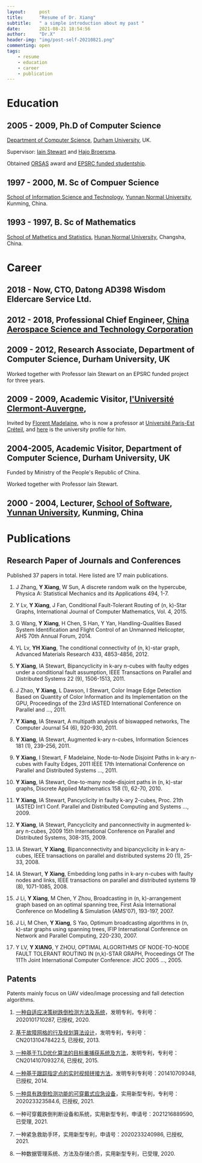 ```yaml
---
layout:     post
title:      "Resume of Dr. Xiang"
subtitle:   " a simple introduction about my past "
date:       2021-08-21 18:54:56
author:     "Dr.X"
header-img: "img/post-self-20210821.png"
commenting: open
tags:
    - resume
    - education
    - career
    - publication
---
```


<h1> Education </h1>

## 2005 - 2009, Ph.D of Computer Science
[Department of Computer Science](https://www.durham.ac.uk/departments/academic/computer-science/), [Durham University](https://www.durham.ac.uk/), UK.

Supervisor: [Iain Stewart](https://iastewart.webspace.durham.ac.uk/) and [Hajo Broersma](https://wwwhome.ewi.utwente.nl/~broersmahj/).

Obtained [ORSAS](https://www.european-funding-guide.eu/scholarship/12907-overseas-research-studentships) award and [EPSRC funded studentship](https://epsrc.ukri.org/skills/students/).


## 1997 - 2000, M. Sc of Compuer Science
[School of Information Science and Technology](https://cic.ynnu.edu.cn/), [Yunnan Normal University](https://www.ynnu.edu.cn/index.htm), Kunming, China.

## 1993 - 1997, B. Sc of Mathematics
[School of Mathetics and Statistics](https://mc.hunnu.edu.cn/index.htm), [Hunan Normal University](https://www.hunnu.edu.cn/), Changsha, China.

# Career

## 2018 - Now, CTO, Datong AD398 Wisdom Eldercare Service Ltd.

## 2012 - 2018, Professional Chief Engineer, [China Aerospace Science and Technology Corporation](http://www.spacechina.com/n25/index.html)

## 2009 - 2012, Research Associate, Department of Computer Science, Durham University, UK

Worked together with Professor Iain Stewart on an EPSRC funded project for three years.

## 2009 - 2009, Academic Visitor, [l'Université Clermont-Auvergne](https://www.uca.fr/), 

Invited by [Florent Madelaine](https://www.researchgate.net/profile/Florent-Madelaine), who is now a professor at [Université Paris-Est Créteil](https://www.u-pec.fr/), and [here](https://www.lacl.fr/fmadelaine/) is the university profile for him.

## 2004-2005, Academic Visitor, Department of Computer Science, Durham University, UK

Funded by Ministry of the People's Republic of China.

Worked together with Professor Iain Stewart.

## 2000 - 2004, Lecturer, [School of Software](http://www.sei.ynu.edu.cn/), [Yunnan University](http://www.ynu.edu.cn/index.htm), Kunming, China

# Publications

## Research Paper of Journals and Conferences

Published 37 papers in total. Here listed are 17 main publications.

1. J Zhang, **Y Xiang**, W Sun, A discrete random walk on the hypercube, Physica A: Statistical Mechanics and its Applications 494, 1-7.

2. Y Lv, **Y Xiang**, J Fan, Conditional Fault-Tolerant Routing of (n, k)-Star Graphs, International Journal of Computer Mathematics, Vol. 4, 2015.

3. G Wang, **Y Xiang**, H Chen, S Han, Y Yan, Handling-Qualities Based System Identification and Flight Control of an Unmanned Helicopter, AHS 70th Annual Forum, 2014.

4. YL Lv, **YH Xiang**, The conditional connectivity of (n, k)-star graph, Advanced Materials Research 433, 4853-4856, 2012.

5. **Y Xiang**, IA Stewart, Bipancyclicity in k-ary n-cubes with faulty edges under a conditional fault assumption, IEEE Transactions on Parallel and Distributed Systems 22 (9), 1506-1513, 2011.

6. J Zhao, **Y Xiang**, L Dawson, I Stewart, Color Image Edge Detection Based on Quantity of Color Information and its Implementation on the GPU, Proceedings of the 23rd IASTED International Conference on Parallel and …, 2011.

7. **Y Xiang**, IA Stewart, A multipath analysis of biswapped networks, The Computer Journal 54 (6), 920-930, 2011.

8. **Y Xiang**, IA Stewart, Augmented k-ary n-cubes, Information Sciences 181 (1), 239-256, 2011.

9. **Y Xiang**, I Stewart, F Madelaine, Node-to-Node Disjoint Paths in k-ary n-cubes with Faulty Edges, 2011 IEEE 17th International Conference on Parallel and Distributed Systems …, 2011.

10. **Y Xiang**, IA Stewart, One-to-many node-disjoint paths in (n, k)-star graphs, Discrete Applied Mathematics 158 (1), 62-70, 2010. 

11. **Y Xiang**, IA Stewart, Pancyclicity in faulty k-ary 2-cubes, Proc. 21th IASTED Int'l Conf. Parallel and Distributed Computing and Systems …, 2009.

12. **Y Xiang**, IA Stewart, Pancyclicity and panconnectivity in augmented k-ary n-cubes, 2009 15th International Conference on Parallel and Distributed Systems, 308-315, 2009.

13. IA Stewart, **Y Xiang**, Bipanconnectivity and bipancyclicity in k-ary n-cubes, IEEE transactions on parallel and distributed systems 20 (1), 25-33, 2008.

14. IA Stewart, **Y Xiang**, Embedding long paths in k-ary n-cubes with faulty nodes and links, IEEE transactions on parallel and distributed systems 19 (8), 1071-1085, 2008.

15. J Li, **Y Xiang**, M Chen, Y Zhou, Broadcasting in (n, k)-arrangement graph based on an optimal spanning tree, First Asia International Conference on Modelling & Simulation (AMS'07), 193-197, 2007.

16. J Li, M Chen, **Y Xiang**, S Yao, Optimum broadcasting algorithms in (n, k)-star graphs using spanning trees, IFIP International Conference on Network and Parallel Computing, 220-230, 2007.

17. Y LV, **Y XIANG**, Y ZHOU, OPTIMAL ALGORITHMS OF NODE-TO-NODE FAULT TOLERANT ROUTING IN (n,k)-STAR GRAPH, Proceedings Of The 11Th Joint International Computer Conference: JICC 2005 …, 2005.

## Patents

Patents mainly focus on UAV video/image processing and fall detection algorithms.

1. [一种自适应决策树跌倒检测方法及系统](https://wenku.baidu.com/view/bb842f9528f90242a8956bec0975f46526d3a712.html)，发明专利，专利号：2020101710287, 已授权, 2020.

2. [基于故障网格的行及规划算法设计](https://xueshu.baidu.com/usercenter/paper/show?paperid=1x5x0er0k8220m10tm2m0js0c4711447&site=xueshu_se)，发明专利，专利号：CN201310478422.5, 已授权, 2013.
   
3. [一种基于TLD优化算法的目标重捕获系统及方法](https://xueshu.baidu.com/usercenter/paper/show?paperid=1a2h0jq0954k0am06e3y0et0tf575417&site=xueshu_se)，发明专利，专利号：CN201410709327.6, 已授权, 2015.
   
4. [一种基于跟踪指定点的实时视频拼接方法](https://wenku.baidu.com/view/3352a8d46cdb6f1aff00bed5b9f3f90f77c64d77.html)，发明专利专利号：201410709348, 已授权, 2014.

5. [一种具有跌倒检测功能的可穿戴式应急设备](https://xueshu.baidu.com/usercenter/paper/show?paperid=156t0gx0qm610jc05c3u0g109p622641&site=xueshu_se)，实用新型专利，专利号：202023323584.6, 已授权, 2021.

6. 一种可穿戴跌倒判断设备和系统，实用新型专利，申请号：2021216889590, 已受理, 2021.

7. 一种紧急救助手环，实用新型专利，申请号：2020233240986, 已授权, 2021.
   
8. 一种数据管理系统、方法及存储介质，实用新型专利，已受理, 2020.

